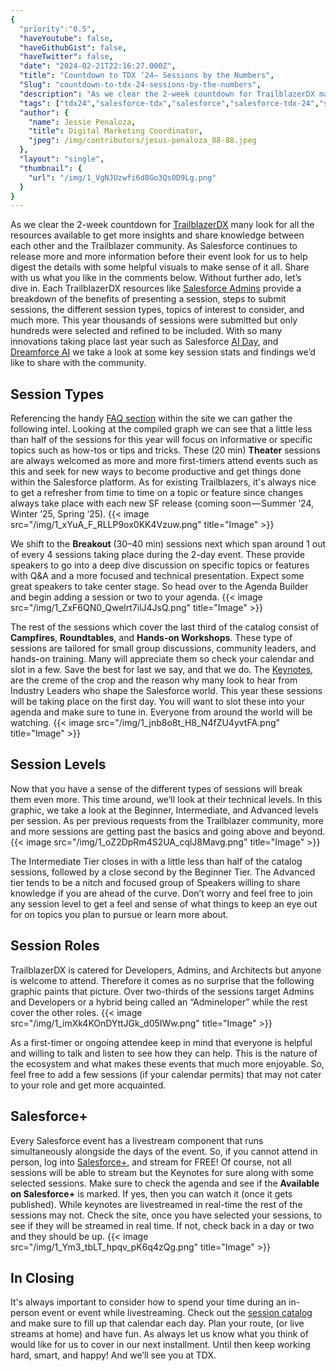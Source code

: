 ```yaml
---
{
  "priority":"0.5",
  "haveYoutube": false,
  "haveGithubGist": false,
  "haveTwitter": false,
  "date": "2024-02-21T22:16:27.000Z",
  "title": "Countdown to TDX ‘24— Sessions by the Numbers",
  "Slug": "countdown-to-tdx-24-sessions-by-the-numbers",
  "description": "As we clear the 2-week countdown for TrailblazerDX many look for all the resources available to get more insights and share knowledge between each other and the Trailblazer community. As Salesforce continues to release more and more information before their event look for us to help digest the details with some helpful visuals to make sense of it all..",
  "tags": ["tdx24","salesforce-tdx","salesforce","salesforce-tdx-24","salesforce-event"],
  "author": {
    "name": Jessie Penaloza,
    "title": Digital Marketing Coordinator,
    "jpeg": /img/contributors/jesus-penaloza_88-88.jpeg
  },
  "layout": "single",
  "thumbnail": {
    "url": "/img/1_VgNJUzwfi6d8Go3Qs0D9Lg.png"
  }
}
---
```

As we clear the 2-week countdown for [TrailblazerDX](https://go.mkp.dev/TDXPromo) many look for all the resources available to get more insights and share knowledge between each other and the Trailblazer community. As Salesforce continues to release more and more information before their event look for us to help digest the details with some helpful visuals to make sense of it all.
Share with us what you like in the comments below. Without further ado, let’s dive in.
Each TrailblazerDX resources like [Salesforce Admins](https://admin.salesforce.com/blog/2023/the-trailblazerdx-2024-call-for-participation-is-now-open) provide a breakdown of the benefits of presenting a session, steps to submit sessions, the different session types, topics of interest to consider, and much more. This year thousands of sessions were submitted but only hundreds were selected and refined to be included.
With so many innovations taking place last year such as Salesforce [AI Day](https://www.salesforce.com/plus/experience/salesforce_ai_day/series/salesforce_ai_day/episode/episode-s1e1), and [Dreamforce AI](https://www.salesforce.com/blog/ai-for-it/) we take a look at some key session stats and findings we’d like to share with the community.

## Session Types

Referencing the handy [FAQ section](https://www.salesforce.com/trailblazerdx/faq/?_gl=1*74qgfk*_ga*MTY3NTkzNzA3OC4xNzA3MTcwMzA3*_ga_HPRCE01J19*MTcwODQ5MzgyNC40NS4xLjE3MDg0OTYyMDguMC4wLjA.#learnmore) within the site we can gather the following intel. Looking at the compiled graph we can see that a little less than half of the sessions for this year will focus on informative or specific topics such as how-tos or tips and tricks.
These (20 min) <strong>Theater</strong> sessions are always welcomed as more and more first-timers attend events such as this and seek for new ways to become productive and get things done within the Salesforce platform. As for existing Trailblazers, it&#39;s always nice to get a refresher from time to time on a topic or feature since changes always take place with each new SF release (coming soon — Summer ’24, Winter ’25, Spring ‘25).
{{< image src="/img/1_xYuA_F_RLLP9ox0KK4Vzuw.png" title="Image" >}}

We shift to the <strong>Breakout</strong> (30–40 min) sessions next which span around 1 out of every 4 sessions taking place during the 2-day event. These provide speakers to go into a deep dive discussion on specific topics or features with Q&amp;A and a more focused and technical presentation. Expect some great speakers to take center stage. So head over to the Agenda Builder and begin adding a session or two to your agenda.
{{< image src="/img/1_ZxF6QN0_Qwelrt7ilJ4JsQ.png" title="Image" >}}

The rest of the sessions which cover the last third of the catalog consist of <strong>Campfires</strong>, <strong>Roundtables</strong>, and <strong>Hands-on Workshops</strong>. These type of sessions are tailored for small group discussions, community leaders, and hands-on training. Many will appreciate them so check your calendar and slot in a few.
Save the best for last we say, and that we do. The [Keynotes](https://reg.salesforce.com/flow/plus/tdx24/sessioncatalog/page/Catalog?_ga=2.162352380.1542455395.1708397860-1675937078.1707170307&amp;_gac=1.188007258.1708047977.CjwKCAiAibeuBhAAEiwAiXBoJORYB8CXJfB7nLtkMt8e_3FtXzY7PDa1DyjAloM7DoN4qkAppOzD3BoC3PkQAvD_BwE&amp;tab.day=20240306&amp;search.sessiontypebraidlearnmorehrefhttpswwwsalesforcecomtrailblazerdxfaqlearnmoretargetblanklearnmorea=sessionType_keynote), are the creme of the crop and the reason why many look to hear from Industry Leaders who shape the Salesforce world. This year these sessions will be taking place on the first day. You will want to slot these into your agenda and make sure to tune in. Everyone from around the world will be watching.
{{< image src="/img/1_jnb8o8t_H8_N4fZU4yvtFA.png" title="Image" >}}


## Session Levels

Now that you have a sense of the different types of sessions will break them even more. This time around, we’ll look at their technical levels. In this graphic, we take a look at the Beginner, Intermediate, and Advanced levels per session. As per previous requests from the Trailblazer community, more and more sessions are getting past the basics and going above and beyond.
{{< image src="/img/1_oZ2DpRm4S2UA_cqlJ8Mavg.png" title="Image" >}}

The Intermediate Tier closes in with a little less than half of the catalog sessions, followed by a close second by the Beginner Tier. The Advanced tier tends to be a nitch and focused group of Speakers willing to share knowledge if you are ahead of the curve. Don’t worry and feel free to join any session level to get a feel and sense of what things to keep an eye out for on topics you plan to pursue or learn more about.

## Session Roles

TrailblazerDX is catered for Developers, Admins, and Architects but anyone is welcome to attend. Therefore it comes as no surprise that the following graphic paints that picture. Over two-thirds of the sessions target Admins and Developers or a hybrid being called an “Admineloper” while the rest cover the other roles.
{{< image src="/img/1_imXk4KOnDYttJGk_d05IWw.png" title="Image" >}}

As a first-timer or ongoing attendee keep in mind that everyone is helpful and willing to talk and listen to see how they can help. This is the nature of the ecosystem and what makes these events that much more enjoyable. So, feel free to add a few sessions (if your calendar permits) that may not cater to your role and get more acquainted.

## Salesforce+

Every Salesforce event has a livestream component that runs simultaneously alongside the days of the event. So, if you cannot attend in person, log into [Salesforce+](https://www.salesforce.com/plus), and stream for FREE! Of course, not all sessions will be able to stream but the Keynotes for sure along with some selected sessions.
Make sure to check the agenda and see if the <strong>Available on Salesforce+</strong> is marked. If yes, then you can watch it (once it gets published). While keynotes are livestreamed in real-time the rest of the sessions may not. Check the site, once you have selected your sessions, to see if they will be streamed in real time. If not, check back in a day or two and they should be up.
{{< image src="/img/1_Ym3_tbLT_hpqv_pK6q4zQg.png" title="Image" >}}


## In Closing

It&#39;s always important to consider how to spend your time during an in-person event or event while livestreaming. Check out the [session catalog](https://reg.salesforce.com/flow/plus/tdx24/sessioncatalog/page/Catalog) and make sure to fill up that calendar each day. Plan your route, (or live streams at home) and have fun.
As always let us know what you think of would like for us to cover in our next installment.
Until then keep working hard, smart, and happy! And we’ll see you at TDX.
